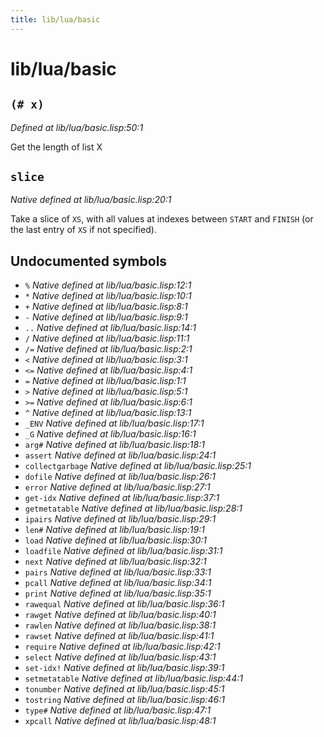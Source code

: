 ```yaml
---
title: lib/lua/basic
---
```

# lib/lua/basic
## `(# x)`
*Defined at lib/lua/basic.lisp:50:1*

Get the length of list X

## `slice`
*Native defined at lib/lua/basic.lisp:20:1*

Take a slice of `XS`, with all values at indexes between `START` and `FINISH` (or the last
entry of `XS` if not specified).

## Undocumented symbols
 - `%` *Native defined at lib/lua/basic.lisp:12:1*
 - `*` *Native defined at lib/lua/basic.lisp:10:1*
 - `+` *Native defined at lib/lua/basic.lisp:8:1*
 - `-` *Native defined at lib/lua/basic.lisp:9:1*
 - `..` *Native defined at lib/lua/basic.lisp:14:1*
 - `/` *Native defined at lib/lua/basic.lisp:11:1*
 - `/=` *Native defined at lib/lua/basic.lisp:2:1*
 - `<` *Native defined at lib/lua/basic.lisp:3:1*
 - `<=` *Native defined at lib/lua/basic.lisp:4:1*
 - `=` *Native defined at lib/lua/basic.lisp:1:1*
 - `>` *Native defined at lib/lua/basic.lisp:5:1*
 - `>=` *Native defined at lib/lua/basic.lisp:6:1*
 - `^` *Native defined at lib/lua/basic.lisp:13:1*
 - `_ENV` *Native defined at lib/lua/basic.lisp:17:1*
 - `_G` *Native defined at lib/lua/basic.lisp:16:1*
 - `arg#` *Native defined at lib/lua/basic.lisp:18:1*
 - `assert` *Native defined at lib/lua/basic.lisp:24:1*
 - `collectgarbage` *Native defined at lib/lua/basic.lisp:25:1*
 - `dofile` *Native defined at lib/lua/basic.lisp:26:1*
 - `error` *Native defined at lib/lua/basic.lisp:27:1*
 - `get-idx` *Native defined at lib/lua/basic.lisp:37:1*
 - `getmetatable` *Native defined at lib/lua/basic.lisp:28:1*
 - `ipairs` *Native defined at lib/lua/basic.lisp:29:1*
 - `len#` *Native defined at lib/lua/basic.lisp:19:1*
 - `load` *Native defined at lib/lua/basic.lisp:30:1*
 - `loadfile` *Native defined at lib/lua/basic.lisp:31:1*
 - `next` *Native defined at lib/lua/basic.lisp:32:1*
 - `pairs` *Native defined at lib/lua/basic.lisp:33:1*
 - `pcall` *Native defined at lib/lua/basic.lisp:34:1*
 - `print` *Native defined at lib/lua/basic.lisp:35:1*
 - `rawequal` *Native defined at lib/lua/basic.lisp:36:1*
 - `rawget` *Native defined at lib/lua/basic.lisp:40:1*
 - `rawlen` *Native defined at lib/lua/basic.lisp:38:1*
 - `rawset` *Native defined at lib/lua/basic.lisp:41:1*
 - `require` *Native defined at lib/lua/basic.lisp:42:1*
 - `select` *Native defined at lib/lua/basic.lisp:43:1*
 - `set-idx!` *Native defined at lib/lua/basic.lisp:39:1*
 - `setmetatable` *Native defined at lib/lua/basic.lisp:44:1*
 - `tonumber` *Native defined at lib/lua/basic.lisp:45:1*
 - `tostring` *Native defined at lib/lua/basic.lisp:46:1*
 - `type#` *Native defined at lib/lua/basic.lisp:47:1*
 - `xpcall` *Native defined at lib/lua/basic.lisp:48:1*
